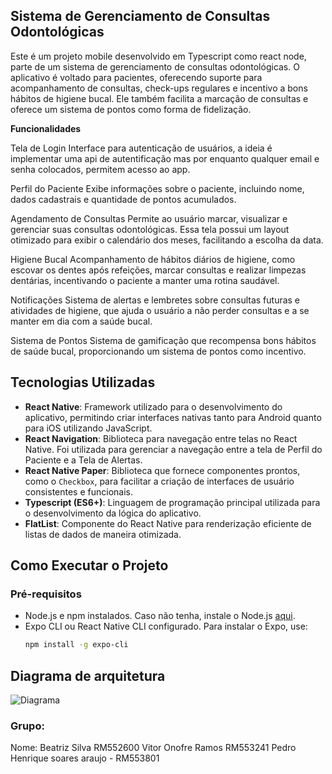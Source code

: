  ## **Sistema de Gerenciamento de Consultas Odontológicas**

Este é um projeto mobile desenvolvido em Typescript como react node, parte de um sistema de gerenciamento de consultas odontológicas. O aplicativo é voltado para pacientes, oferecendo suporte para acompanhamento de consultas, check-ups regulares e incentivo a bons hábitos de higiene bucal. Ele também facilita a marcação de consultas e oferece um sistema de pontos como forma de fidelização.

**Funcionalidades**

Tela de Login
Interface para autenticação de usuários, a ideia é implementar uma api de autentificação mas por enquanto qualquer email e senha colocados, permitem acesso ao app. 

Perfil do Paciente
Exibe informações sobre o paciente, incluindo nome, dados cadastrais e quantidade de pontos acumulados.

Agendamento de Consultas
Permite ao usuário marcar, visualizar e gerenciar suas consultas odontológicas. Essa tela possui um layout otimizado para exibir o calendário dos meses, facilitando a escolha da data.

Higiene Bucal
Acompanhamento de hábitos diários de higiene, como escovar os dentes após refeições, marcar consultas e realizar limpezas dentárias, incentivando o paciente a manter uma rotina saudável.

Notificações
Sistema de alertas e lembretes sobre consultas futuras e atividades de higiene, que ajuda o usuário a não perder consultas e a se manter em dia com a saúde bucal.

Sistema de Pontos
Sistema de gamificação que recompensa bons hábitos de saúde bucal, proporcionando um sistema de pontos como incentivo.

## **Tecnologias Utilizadas**

- **React Native**: Framework utilizado para o desenvolvimento do aplicativo, permitindo criar interfaces nativas tanto para Android quanto para iOS utilizando JavaScript.
- **React Navigation**: Biblioteca para navegação entre telas no React Native. Foi utilizada para gerenciar a navegação entre a tela de Perfil do Paciente e a Tela de Alertas.
- **React Native Paper**: Biblioteca que fornece componentes prontos, como o `Checkbox`, para facilitar a criação de interfaces de usuário consistentes e funcionais.
- **Typescript (ES6+)**: Linguagem de programação principal utilizada para o desenvolvimento da lógica do aplicativo.
- **FlatList**: Componente do React Native para renderização eficiente de listas de dados de maneira otimizada.

## **Como Executar o Projeto**

### **Pré-requisitos**
- Node.js e npm instalados. Caso não tenha, instale o Node.js [aqui](https://nodejs.org/).
- Expo CLI ou React Native CLI configurado. Para instalar o Expo, use:
  ```bash
  npm install -g expo-cli

## Diagrama de arquitetura 
![Diagrama](https://github.com/bia98silva/Odontoprev-mobile/blob/main/diagrama.png)

### Grupo:
Nome: Beatriz Silva RM552600
Vitor Onofre Ramos RM553241
Pedro Henrique soares araujo - RM553801
